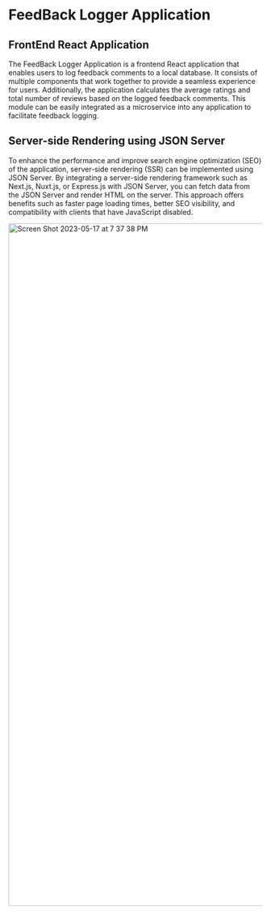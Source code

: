 # FeedBack Logger Application

## FrontEnd React Application

The FeedBack Logger Application is a frontend React application that enables users to log feedback comments to a local database. It consists of multiple components that work together to provide a seamless experience for users. Additionally, the application calculates the average ratings and total number of reviews based on the logged feedback comments. This module can be easily integrated as a microservice into any application to facilitate feedback logging.

## Server-side Rendering using JSON Server

To enhance the performance and improve search engine optimization (SEO) of the application, server-side rendering (SSR) can be implemented using JSON Server. By integrating a server-side rendering framework such as Next.js, Nuxt.js, or Express.js with JSON Server, you can fetch data from the JSON Server and render HTML on the server. This approach offers benefits such as faster page loading times, better SEO visibility, and compatibility with clients that have JavaScript disabled.


<img width="1351" alt="Screen Shot 2023-05-17 at 7 37 38 PM" src="https://github.com/AkshathaHebba/feedbacklog-app/assets/25522884/90e8f1dc-9a4f-4a7f-a3ec-3e9c18f7af25">
